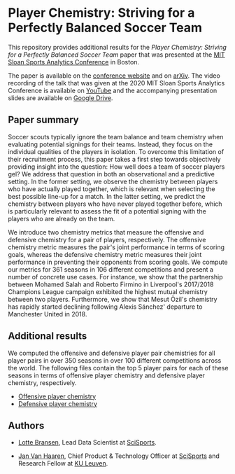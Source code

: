 # Player Chemistry: Striving for a Perfectly Balanced Soccer Team

This repository provides additional results for the *Player Chemistry: Striving for a Perfectly Balanced Soccer Team* paper that was presented at the [MIT Sloan Sports Analytics Conference](http://www.sloansportsconference.com) in Boston. 

The paper is available on the [conference website](http://www.sloansportsconference.com/content/player-chemistry-striving-for-a-perfectly-balanced-soccer-team/) and on [arXiv](https://arxiv.org/abs/2003.01712). The video recording of the talk that was given at the 2020 MIT Sloan Sports Analytics Conference is available on [YouTube](https://youtu.be/jeD5cq2PAJk) and the accompanying presentation slides are available on [Google Drive](https://docs.google.com/presentation/d/1AkvGilnpC2HoAQ5MmPqtdiRFcz8uk1RbV52hlexxclY/edit?usp=sharing).


## Paper summary
Soccer scouts typically ignore the team balance and team chemistry when evaluating potential signings for their teams. Instead, they focus on the individual qualities of the players in isolation. To overcome this limitation of their recruitment process, this paper takes a first step towards objectively providing insight into the question: How well does a team of soccer players gel? We address that question in both an observational and a predictive setting. In the former setting, we observe the chemistry between players who have actually played together, which is relevant when selecting the best possible line-up for a match. In the latter setting, we predict the chemistry between players who have never played together before, which is particularly relevant to assess the fit of a potential signing with the players who are already on the team.

We introduce two chemistry metrics that measure the offensive and defensive chemistry for a pair of players, respectively. The offensive chemistry metric measures the pair's joint performance in terms of scoring goals, whereas the defensive chemistry metric measures their joint performance in preventing their opponents from scoring goals. We compute our metrics for 361 seasons in 106 different competitions and present a number of concrete use cases. For instance, we show that the partnership between Mohamed Salah and Roberto Firmino in Liverpool's 2017/2018 Champions League campaign exhibited the highest mutual chemistry between two players. Furthermore, we show that Mesut Özil's chemistry has rapidly started declining following Alexis Sánchez' departure to Manchester United in 2018.

## Additional results
We computed the offensive and defensive player pair chemistries for all player pairs in over 350 seasons in over 100 different competitions across the world. 
The following files contain the top 5 player pairs for each of these seasons in terms of offensive player chemistry and defensive player chemistry, respectively.

* [Offensive player chemistry](offensive.md)
* [Defensive player chemistry](defensive.md)

## Authors
* [Lotte Bransen](www.linkedin.com/in/lotte-bransen/), Lead Data Scientist at [SciSports](scisports.com). 

* [Jan Van Haaren](www.linkedin.com/in/janvanhaaren/),  Chief Product & Technology Officer at [SciSports](scisports.com) and Research Fellow at [KU Leuven](www.kuleuven.be). 
